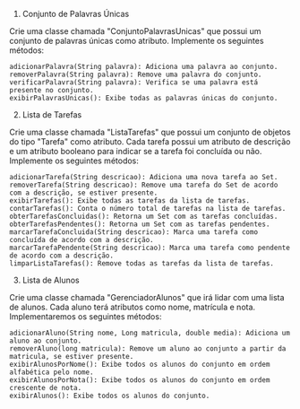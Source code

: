 1. Conjunto de Palavras Únicas

Crie uma classe chamada "ConjuntoPalavrasUnicas" que possui um conjunto de palavras únicas como atributo. Implemente os seguintes métodos:

    adicionarPalavra(String palavra): Adiciona uma palavra ao conjunto.
    removerPalavra(String palavra): Remove uma palavra do conjunto.
    verificarPalavra(String palavra): Verifica se uma palavra está presente no conjunto.
    exibirPalavrasUnicas(): Exibe todas as palavras únicas do conjunto.

2. Lista de Tarefas

Crie uma classe chamada "ListaTarefas" que possui um conjunto de objetos do tipo "Tarefa" como atributo. Cada tarefa possui um atributo de descrição e um atributo booleano para indicar se a tarefa foi concluída ou não. Implemente os seguintes métodos:

    adicionarTarefa(String descricao): Adiciona uma nova tarefa ao Set.
    removerTarefa(String descricao): Remove uma tarefa do Set de acordo com a descrição, se estiver presente.
    exibirTarefas(): Exibe todas as tarefas da lista de tarefas.
    contarTarefas(): Conta o número total de tarefas na lista de tarefas.
    obterTarefasConcluidas(): Retorna um Set com as tarefas concluídas.
    obterTarefasPendentes(): Retorna um Set com as tarefas pendentes.
    marcarTarefaConcluida(String descricao): Marca uma tarefa como concluída de acordo com a descrição.
    marcarTarefaPendente(String descricao): Marca uma tarefa como pendente de acordo com a descrição.
    limparListaTarefas(): Remove todas as tarefas da lista de tarefas.

3. Lista de Alunos

Crie uma classe chamada "GerenciadorAlunos" que irá lidar com uma lista de alunos. Cada aluno terá atributos como nome, matrícula e nota. Implementaremos os seguintes métodos:

    adicionarAluno(String nome, Long matricula, double media): Adiciona um aluno ao conjunto.
    removerAluno(long matricula): Remove um aluno ao conjunto a partir da matricula, se estiver presente.
    exibirAlunosPorNome(): Exibe todos os alunos do conjunto em ordem alfabética pelo nome.
    exibirAlunosPorNota(): Exibe todos os alunos do conjunto em ordem crescente de nota.
    exibirAlunos(): Exibe todos os alunos do conjunto.
